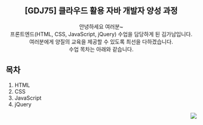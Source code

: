 <div align="center">
    <h2>[GDJ75] 클라우드 활용 자바 개발자 양성 과정</h2>
    안녕하세요 여러분~ 
    <br>프론트엔드(HTML, CSS, JavaScript, jQuery) 수업을 담당하게 된 김가남입니다.
    <br> 여러분에게 양질의 교육을 제공할 수 있도록 최선을 다하겠습니다. 
    <br> 수업 목차는 아래와 같습니다.
</div>

## 목차
1. HTML
2. CSS
3. JavaScript
4. jQuery

<div align="right">
    <a href="https://hits.seeyoufarm.com"><img src="https://hits.seeyoufarm.com/api/count/incr/badge.svg?url=https%3A%2F%2Fgithub.com%2Fdevkgn%2Fgdj75&count_bg=%23F4BC1C&title_bg=%23555555&icon=&icon_color=%23E7E7E7&title=hits&edge_flat=false"/></a>
</div>